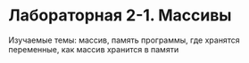 # Лабораторная 2-1. Массивы

Изучаемые темы: массив, память программы, где хранятся переменные, как массив хранится в памяти

